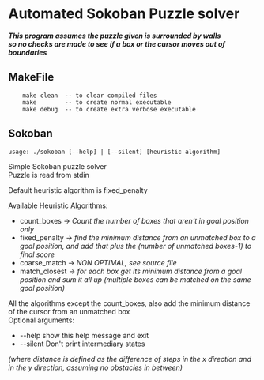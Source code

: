 # Automated Sokoban Puzzle solver

**_This program assumes the puzzle given is surrounded by walls <br/>so no checks are made to see if a box or the cursor moves out of boundaries_**

## MakeFile
```
    make clean  -- to clear compiled files
    make        -- to create normal executable
    make debug  -- to create extra verbose executable
```
    
## Sokoban
`usage: ./sokoban [--help] | [--silent] [heuristic algorithm]`

Simple Sokoban puzzle solver<br/>
Puzzle is read from stdin<br/>

Default heuristic algorithm is fixed_penalty<br/>
   
Available Heuristic Algorithms:<br/>
- count_boxes    ->   *Count the number of boxes that aren't in goal position only*
- fixed_penalty  ->  *find the minimum distance from an unmatched box to a goal position, and add that plus the (number of unmatched boxes-1) to final score*
- coarse_match   ->  *NON OPTIMAL, see source file*
- match_closest  ->  *for each box get its minimum distance from a goal position and sum it all up (multiple boxes can be matched on the same goal position)*

All the algorithms except the count_boxes, also add the minimum distance of the cursor from an unmatched box<br/>
Optional arguments:<br/>
- --help                  show this help message and exit
- --silent                Don't print intermediary states
   
*(where distance is defined as the difference of steps in the x direction and in the y direction, assuming no obstacles in between)*
